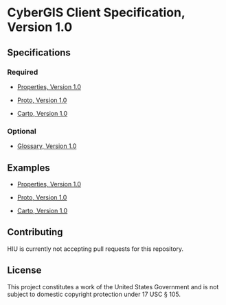 CyberGIS Client Specification, Version 1.0
================

## Specifications

### Required

- [Properties, Version 1.0](https://github.com/state-hiu/cybergis-client-spec/blob/master/1.0/cybergis-client-spec-properties-1.0.md)

- [Proto, Version 1.0](https://github.com/state-hiu/cybergis-client-spec/blob/master/1.0/cybergis-client-spec-proto-1.0.md)

- [Carto, Version 1.0](https://github.com/state-hiu/cybergis-client-spec/blob/master/1.0/cybergis-client-spec-carto-1.0.md)

### Optional

- [Glossary, Version 1.0](https://github.com/state-hiu/cybergis-client-spec/blob/master/1.0/cybergis-client-spec-glossary-1.0.md)

 
## Examples

- [Properties, Version 1.0](https://github.com/state-hiu/cybergis-client-spec/blob/master/1.0/cybergis-client-example-properties-1.0.json)

- [Proto, Version 1.0](https://github.com/state-hiu/cybergis-client-spec/blob/master/1.0/cybergis-client-example-proto-1.0.json)

- [Carto, Version 1.0](https://github.com/state-hiu/cybergis-client-spec/blob/master/1.0/cybergis-client-example-carto-1.0.json)

## Contributing

HIU is currently not accepting pull requests for this repository.

## License
This project constitutes a work of the United States Government and is not subject to domestic copyright protection under 17 USC § 105.
